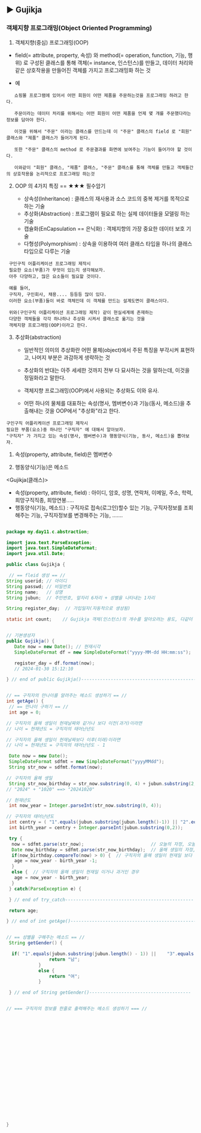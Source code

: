 ## ▶ Gujikja

### 객체지향 프로그래밍(Object Oriented Programming)

1. 객체지향(중심) 프로그래밍(OOP)

  * field(= attribute, property, 속성) 와 method(= operation, function, 기능, 행위) 로 구성된 클래스를 통해 객체(= instance, 인스턴스)를 만들고,
    데이터 처리와 같은 상호작용을 만들어진 객체를 가지고 프로그래밍화 하는 것

  * 예
```
   쇼핑몰 프로그램에 있어서 어떤 회원이 어떤 제품을 주문하는것을 프로그래밍 하려고 한다.

   주문이라는 데이터 처리를 위해서는 어떤 회원이 어떤 제품을 언제 몇 개를 주문했다라는 정보를 담아야 한다.

   이것을 위해서 "주문" 이라는 클래스를 만드는데 이 "주문" 클래스의 field 로 "회원" 클래스와 "제품" 클래스가 들어가게 된다.

   또한 "주문" 클래스의 method 로 주문결과를 화면에 보여주는 기능이 들어가야 할 것이다.

   이와같이 "회원" 클래스, "제품" 클래스, "주문" 클래스를 통해 객체를 만들고 객체들간의 상호작용을 논리적으로 프로그래밍 하는것
```
2. OOP 의 4가지 특징 == ★★★ 필수암기
   
   * 상속성(Inheritance) : 클래스의 재사용과 소스 코드의 중복 제거를 목적으로 하는 기술
   * 추상화(Abstraction) : 프로그램이 필요로 하는 실제 데이터들을 모델링 하는 기술
   * 캡슐화(EnCapsulation == 은닉화) : 객체지향의 가장 중요한 데이터 보호 기술
   * 다형성(Polymorphism) : 상속을 이용하여 여러 클래스 타입을 하나의 클래스 타입으로 다루는 기술
```
 구인구직 어플리케이션 프로그래밍 제작시 
 필요한 요소(부품)가 무엇이 있는지 생각해보자.
 아주 다양하고, 많은 요소들이 필요할 것이다.

 예를 들어,
 구직자, 구인회사, 채용.... 등등등 많이 있다.
 이러한 요소(부품)들이 바로 객체인데 이 객체를 만드는 설계도면이 클래스이다.

 위와(구인구직 어플리케이션 프로그래밍 제작) 같이 현실세계에 존재하는
 다양한 객체들을 각각 하나하나 추상화 시켜서 클래스로 옮기는 것을
 객체지향 프로그래밍(OOP)이라고 한다.
```  

3. 추상화(abstraction)

   * 일반적인 의미의 추상화란 어떤 물체(object)에서 주된 특징을 부각시켜 표현하고, 나머지 부분은 과감하게 생략하는 것
     
   * 추상화의 반대는 아주 세세한 것까지 전부 다 묘사하는 것을 말하는데, 이것을 정밀화라고 말한다.
  
   * 객체지향 프로그래밍(OOP)에서 사용되는 추상화도 이와 유사.
  
   * 어떤 하나의 물체를 대표하는 속성(명사, 멤버변수)과 기능(동사, 메소드)을 추출해내는 것을 OOP에서 "추상화"라고 한다.
  
```
구인구직 어플리케이션 프로그래밍 제작시
필요한 부품(요소)중 하나인 "구직자" 에 대해서 알아보자.
"구직자" 가 가지고 있는 속성(명사, 멤버변수)과 행동양식(기능, 동사, 메소드)을 뽑아보자.
```

1) 속성(property, attribute, field)은 멤버변수
   
2) 행동양식(기능)은 메소드

<Gujikja(클래스)>
* 속성(property, attribute, field) : 아이디, 암호, 성명, 연락처, 이메일, 주소, 학력, 희망구직직종, 희망연봉.....  
* 행동양식(기능, 메소드) : 구직자로 접속(로그인)할수 있는 기능, 구직자정보를 조회해주는 기능, 구직자정보를 변경해주는 기능, .......  

```java

package my.day11.c.abstraction;

import java.text.ParseException;
import java.text.SimpleDateFormat;
import java.util.Date;

public class Gujikja {

 // == fleid 생성 == //
String userid; // 아이디
String passwd; // 비밀번호
String name;   // 성명
String jubun;  // 주민번호, 앞자리 6자리 + 성별을 나타내는 1자리

String register_day;  // 가입일자(자동적으로 생성됨)

static int count;    // Gujikja 객체(인스턴스)의 개수를 알아오려는 용도, 다같이 공유


// 기본생성자
public Gujikja() {
   Date now = new Date(); // 현재시각
   SimpleDateFormat df = new SimpleDateFormat("yyyy-MM-dd HH:mm:ss");

   register_day = df.format(now);
   // 2024-01-30 15:12:10

} // end of public Gujikja()----------------------------------------------------


// == 구직자의 만나이를 알려주는 메소드 생성하기 == //
int getAge() {
 // == 만나이 구하기 == //
 int age = 0;

// 구직자의 올해 생일이 현재날짜와 같거나 보다 이전(과거)이라면
// 나이 = 현재년도 = 구직자의 태어난년도

// 구직자의 올해 생일이 현재날짜보다 이후(미래)이라면
// 나이 = 현재년도 = 구직자의 태어난년도 - 1

 Date now = new Date();
 SimpleDateFormat sdfmt = new SimpleDateFormat("yyyyMMdd");
 String str_now = sdfmt.format(now);

// 구직자의 올해 생일
 String str_now_birthday = str_now.substring(0, 4) + jubun.substring(2, 6);
// "2024" + "1020" ==> "20241020"

// 현재년도
 int now_year = Integer.parseInt(str_now.substring(0, 4));

// 구직자의 태어난년도
 int centry = ( "1".equals(jubun.substring(jubun.length()-1)) || "2".equals(jubun.substring(jubun.length()-1)) )?1900:2000;
 int birth_year = centry + Integer.parseInt(jubun.substring(0,2));

 try {
  now = sdfmt.parse(str_now);                         // 오늘의 자정, 오늘의 0시 0분 0초
  Date now_birthday = sdfmt.parse(str_now_birthday);  // 올해 생일의 자정, 올해 생일의 0시 0분 0초
  if(now_birthday.compareTo(now) > 0) {  // 구직자의 올해 생일이 현재일 보다 미래인 경우
   age = now_year - birth_year -1;
  }
  else {  // 구직자의 올해 생일이 현재일 이거나 과거인 경우
   age = now_year - birth_year;
  }
 } catch(ParseException e) {

 } // end of try_catch------------------------------------------------

 return age;

} // end of int getAge()--------------------------------------------------------------


// == 성별을 구해주는 메소드 == //
 String getGender() {

  if( "1".equals(jubun.substring(jubun.length() - 1)) ||	"3".equals(jubun.substring(jubun.length() - 1)) ) {
				return "남";	
			}
			else {
				return "여";
			}

 } // end of String getGender()--------------------------------------


// === 구직자의 정보를 한줄로 출력해주는 메소드 생성하기 === //





















}
